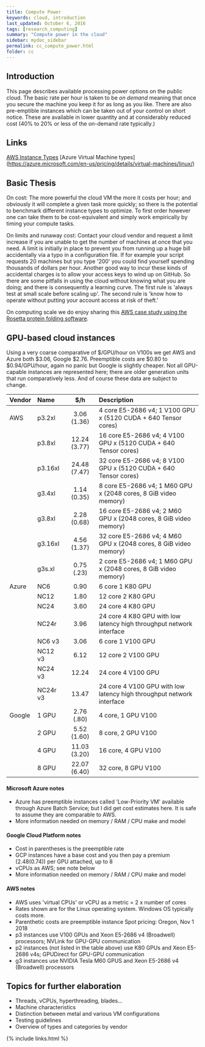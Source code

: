 ```yaml
---
title: Compute Power
keywords: cloud, introduction
last_updated: October 6, 2016
tags: [research_computing]
summary: "Compute power in the cloud"
sidebar: mydoc_sidebar
permalink: cc_compute_power.html
folder: cc
---
```


## Introduction

This page describes available processing power options on the public cloud. The basic rate per hour is
taken to be *on demand* meaning that once you secure the machine you keep it for as long as you like. 
There are also pre-emptible instances which can be taken out of your control on short notice. These are
available in lower quantity and at considerably reduced cost (40% to 20% or less of the on-demand rate typically.)


## Links

[AWS Instance Types](https://aws.amazon.com/ec2/instance-types/)
[Azure Virtual Machine types] (https://azure.microsoft.com/en-us/pricing/details/virtual-machines/linux/)


## Basic Thesis


On cost: The more powerful the cloud VM the more it costs per hour; and obviously it will complete a given task 
more quickly; so there is the potential to benchmark different instance types to optimize.  To first order 
however one can take them to be cost-equivalent and simply work empirically by timing your compute tasks. 


On limits and runaway cost: Contact your cloud vendor and request a limit increase if you are unable to
get the number of machines at once that you need. A limit is initially in place
to prevent you from running up a huge bill accidentally via a typo in a configuration file. If for example
your script requests 20 machines but you type '200' you could find yourself spending thousands of dollars
per hour. Another good way to incur these kinds of accidental charges is to allow your access keys to 
wind up on GitHub. So there are some pitfalls in using the cloud without knowing what you are doing; 
and there is consequently a learning curve.  The first rule is 'always test at small scale before scaling
up'. The second rule is 'know how to operate without putting your account access at risk of theft.'


On computing scale we do enjoy sharing this [AWS case study using the Rosetta protein folding software](acs_rosetta.html).

 
## GPU-based cloud instances

Using a very coarse comparative of $/GPU/hour on V100s we get AWS and Azure both $3.06, Google $2.76. 
Preemptible costs are $0.80 to $0.94/GPU/hour, again no panic but Google is slightly cheaper. Not all 
GPU-capable instances are represented here; there are older generation units that run comparatively less. 
And of course these data are subject to change. 


|Vendor|Name|$/h|Description                                                                                      |
|:---|:---|:-------------:|:--------------------------------------------------------------------------------------|
| AWS | p3.2xl   | 3.06 (1.36) | 4 core E5-2686 v4; 1 V100 GPU x (5120 CUDA + 640 Tensor cores) |
|        | p3.8xl   |12.24 (3.77) | 16 core E5-2686 v4; 4 V100 GPU x (5120 CUDA + 640 Tensor cores) |
|        | p3.16xl  |24.48 (7.47) | 32 core E5-2686 v4; 8 V100 GPU x (5120 CUDA + 640 Tensor cores) |
|        | g3.4xl   | 1.14 (0.35) | 8 core E5-2686 v4; 1 M60 GPU x (2048 cores, 8 GiB video memory) |
|        | g3.8xl   | 2.28 (0.68) | 16 core E5-2686 v4; 2 M60 GPU x (2048 cores, 8 GiB video memory) |
|        | g3.16xl  | 4.56 (1.37) | 32 core E5-2686 v4; 4 M60 GPU x (2048 cores, 8 GiB video memory) |
|        | g3s.xl   | 0.75 (.23) |  2 core E5-2686 v4; 1 M60 GPU x (2048 cores, 8 GiB video memory) |
| Azure | NC6      | 0.90 | 6 core 1 K80 GPU |
|        | NC12     | 1.80 | 12 core 2 K80 GPU |
|        | NC24     | 3.60 | 24 core 4 K80 GPU |
|        | NC24r    | 3.96 | 24 core 4 K80 GPU with low latency high throughput network interface |
|        | NC6 v3   | 3.06 | 6 core 1 V100 GPU |
|        | NC12 v3  | 6.12 | 12 core 2 V100 GPU |
|        | NC24 v3  |12.24 | 24 core 4 V100 GPU |
|        | NC24r v3 |13.47 | 24 core 4 V100 GPU with low latency high throughput network interface |
| Google | 1 GPU    |2.76 (.80)| 4 core, 1 GPU V100 | 
|        | 2 GPU    |5.52 (1.60)| 8 core, 2 GPU V100 | 
|        | 4 GPU    |11.03 (3.20)| 16 core, 4 GPU V100 | 
|        | 8 GPU    |22.07 (6.40)| 32 core, 8 GPU V100 | 


#### Microsoft Azure notes


- Azure has preemptible instances called 'Low-Priority VM' available through Azure 
Batch Service; but I did get cost estimates here. It is safe to assume they are comparable to AWS. 
- More information needed on memory / RAM / CPU make and model


#### Google Cloud Platform notes


- Cost in parentheses is the preemptible rate
- GCP instances have a base cost and you then pay a premium ($2.48 ($0.74)) per GPU attached, up to 8
- vCPUs as AWS; see note below
- More information needed on memory / RAM / CPU make and model


#### AWS notes


- AWS uses 'virtual CPUs' or vCPU as a metric = 2 x number of cores
- Rates shown are for the Linux operating system. Windows OS typically costs more.
- Parenthetic costs are preemptible instance Spot pricing: Oregon, Nov 1 2018
- p3 instances use V100 GPUs and Xeon E5-2686 v4 (Broadwell) processors; NVLink for GPU-GPU communication
- p2 instances (not listed in the table above) use K80 GPUs and Xeon E5-2686 v4s; GPUDirect for GPU-GPU communication
- g3 instances use NVIDIA Tesla M60 GPUS and Xeon E5-2686 v4 (Broadwell) processors


## Topics for further elaboration


- Threads, vCPUs, hyperthreading, blades...
- Machine characteristics 
- Distinction between metal and various VM configurations
- Testing guidelines
- Overview of types and categories by vendor


{% include links.html %}
